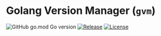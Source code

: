 # Golang Version Manager (`gvm`)

![GitHub go.mod Go version](https://img.shields.io/github/go-mod/go-version/gizmo-ds/gvm?style=flat-square)
[![Release](https://img.shields.io/github/v/release/gizmo-ds/gvm.svg?include_prereleases&style=flat-square)](https://github.com/gizmo-ds/gvm/releases/latest)
[![License](https://img.shields.io/github/license/gizmo-ds/gvm?style=flat-square)](./LICENSE)
